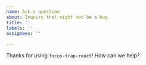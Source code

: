 ```yaml
---
name: Ask a question
about: Inquiry that might not be a bug
title: ''
labels: ''
assignees: ''

---
```


Thanks for using `focus-trap-react`! How can we help?
